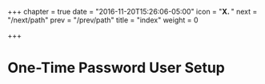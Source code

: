 +++
chapter = true
date = "2016-11-20T15:26:06-05:00"
icon = "<b>X. </b>"
next = "/next/path"
prev = "/prev/path"
title = "index"
weight = 0

+++

# One-Time Password User Setup
